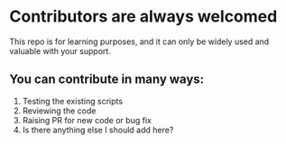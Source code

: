 # Contributors are always welcomed 
This repo is for learning purposes, and it can only be widely used and valuable with your support.

## You can contribute in many ways:
1. Testing the existing scripts
2. Reviewing the code
3. Raising PR for new  code or bug fix
4. Is there anything else I should add here?

